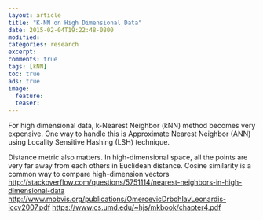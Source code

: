 ```yaml
---
layout: article
title: "K-NN on High Dimensional Data"
date: 2015-02-04T19:22:48-0800
modified:
categories: research
excerpt:
comments: true
tags: [kNN]
toc: true
ads: true
image:
  feature:
  teaser:
---
```


For high dimensional data, k-Nearest Neighbor (kNN) method becomes very expensive. One way to handle this is Approximate Nearest Neighbor (ANN) using Locality Sensitive Hashing (LSH) technique.

Distance metric also matters. In high-dimensional space, all the points are very far away from each others in Euclidean distance. Cosine similarity is a common way to compare high-dimension vectors
http://stackoverflow.com/questions/5751114/nearest-neighbors-in-high-dimensional-data
http://www.mobvis.org/publications/OmercevicDrbohlavLeonardis-iccv2007.pdf
https://www.cs.umd.edu/~hjs/mkbook/chapter4.pdf
